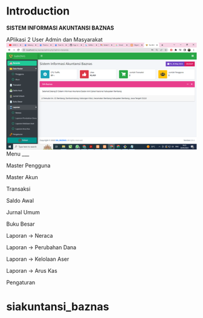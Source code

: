 Introduction
============

**SISTEM INFORMASI AKUNTANSI BAZNAS**

APlikasi 2 User Admin dan Masyarakat
![image.png](https://github.com/aufatech/siakuntansi_basnaz/blob/master/Untitled.png?raw=true)
Menu ___


Master Pengguna


Master Akun


Transaksi


Saldo Awal


Jurnal Umum


Buku Besar


Laporan -> Neraca


Laporan -> Perubahan Dana


Laporan -> Kelolaan Aser


Laporan -> Arus Kas


Pengaturan


# siakuntansi_baznas

